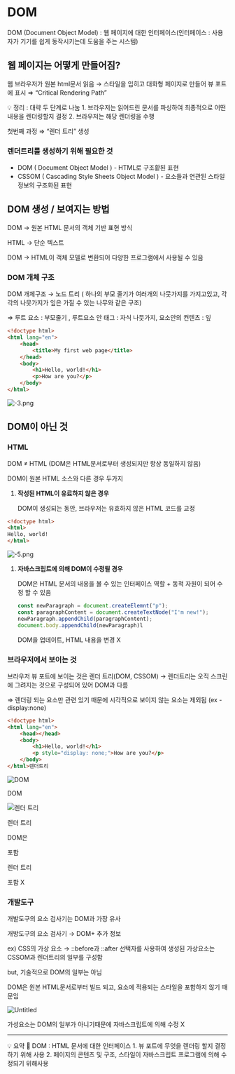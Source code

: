 # DOM

DOM (Document Object Model) : 웹 페이지에 대한 인터페이스(인터페이스 : 사용자가 기기를 쉽게 동작시키는데 도움을 주는 시스템)

## 웹 페이지는 어떻게 만들어짐?

웹 브라우저가 원본 html문서 읽음 → 스타일을 입히고 대화형 페이지로 만들어 뷰 포트에 표시 ⇒ “Critical Rendering Path”

<aside>
💡 정리 : 대략 두 단계로 나눔
1. 브라우저는 읽어드린 문서를 파싱하여 최종적으로 어떤 내용을 렌더링할지 결정
2. 브라우저는 해당 렌더링을 수행

</aside>

첫번째 과정 ⇒ “렌더 트리” 생성

### 렌더트리를 생성하기 위해 필요한 것

- DOM ( Document Object Model ) - HTML로 구조홛된 표현
- CSSOM ( Cascading Style Sheets Object Model ) - 요소들과 연관된 스타일 정보의 구조화된 표현

## DOM 생성 / 보여지는 방법

DOM → 원본 HTML 문서의 객체 기반 표현 방식

HTML → 단순 텍스트

DOM → HTML이 객체 모델로 변환되어 다양한 프로그램에서 사용될 수 있음

### DOM 개체 구조

DOM 개체구조 → 노드 트리 ( 하나의 부모 줄기가 여러개의 나뭇가지를 가지고있고, 각각의 나뭇가지가 잎은 가질 수 있는 나무와 같은 구조)

⇒ 루트 요소 <html> : 부모줄기 ,  루트요소 안 태그 : 자식 나뭇가지, 요소안의 컨텐츠 : 잎

```html
<!doctype html>
<html lang="en">
	<head>
		<title>My first web page</title>
	</head>
	<body>
		<h1>Hello, world!</h1>
		<p>How are you?</p>
	</body>
</html>
```

![-3.png](DOM%202b6f4c0f2b0842ada7889e5525fa77bb/-3.png)

## DOM이 아닌 것

### HTML

DOM ≠ HTML (DOM은 HTML문서로부터 생성되지만 항상 동일하지 않음)

DOM이 원본 HTML 소스와 다른 경우 두가지

1. **작성된 HTML이 유료하지 않은 경우**
    
    DOM이 생성되는 동안, 브라우저는 유효하지 않은 HTML 코드를 교정
    

```html
<!doctype html>
<html>
Hello, world!
</html>
```

![-5.png](DOM%202b6f4c0f2b0842ada7889e5525fa77bb/-5.png)

1. **********************************************************************************************자바스크립트에 의해 DOM이 수정될 경우**********************************************************************************************
    
    DOM은 HTML 문서의 내용을 볼 수 있는 인터페이스 역할 + 동적 자원이 되어 수정 할 수 있음
    
    ```jsx
    const newParagraph = document.createElemnt("p");
    const paragraphContent = document.createTextNode("I'm new!");
    newParagraph.appendChild(paragraphContent);
    document.body.appendChild(newParagraph)l
    ```
    
    DOM을 업데이트, HTML 내용을 변경 X
    

### 브라우저에서 보이는 것

브라우저 뷰 포트에 보이는 것은 렌더 트리(DOM, CSSOM) → 렌더트리는 오직 스크린에 그려지는 것으로 구성되어 있어 DOM과 다름

⇒ 렌더링 되는 요소만 관련 있기 때문에 시각적으로 보이지 않는 요소는 제외됨 (ex - display:none)

```html
<!doctype html>
<html lang="en">
	<head></head>
	<body>
		<h1>Hello, world!</h1>
		<p style="display: none;">How are you?</p>
	</body>
</html>렌더트리
```

![DOM](DOM%202b6f4c0f2b0842ada7889e5525fa77bb/-9.png)

DOM

![렌더 트리](DOM%202b6f4c0f2b0842ada7889e5525fa77bb/-8.png)

렌더 트리

DOM은 <p> 포함

렌더 트리 <p> 포함 X

### 개발도구

개발도구의 요소 검사기는 DOM과 가장 유사

개방도구의 요소 검사기 → DOM+ 추가 정보

ex) CSS의 가상 요소 → ::before과 ::after 선택자를 사용하여 생성된 가상요소는 CSSOM과 렌더트리의 일부를 구성함

but, 기술적으로 DOM의 일부는 아님

DOM은 원본 HTML문서로부터 빌드 되고, 요소에 적용되는 스타일을 포함하지 않기 때문임

![Untitled](DOM%202b6f4c0f2b0842ada7889e5525fa77bb/Untitled.png)

가성요소는 DOM의 일부가 아니기때문에 자바스크립트에 의해 수정 X

---

<aside>
💡 요약
📖 DOM : HTML 문서에 대한 인터페이스
1. 뷰 포트에 무엇을 렌더링 할지 결정하기 위해 사용
2. 페이지의 콘텐츠 및 구조, 스타일이 자바스크립트 프로그램에 의해 수정되기 위해사용

</aside>